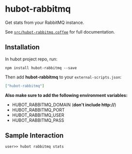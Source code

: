# hubot-rabbitmq

Get stats from your RabbitMQ instance.

See [`src/hubot-rabbitmq.coffee`](src/hubot-rabbitmq.coffee) for full documentation.

## Installation

In hubot project repo, run:

`npm install hubot-rabbitmq --save`

Then add **hubot-rabbitmq** to your `external-scripts.json`:

```json
["hubot-rabbitmq"]
```

**Also make sure to add the following environment variables:**

 * HUBOT_RABBITMQ_DOMAIN (**don't include http://**)
 * HUBOT_RABBITMQ_PORT
 * HUBOT_RABBITMQ_USER
 * HUBOT_RABBITMQ_PASS


## Sample Interaction

```
user>> hubot rabbitmq stats
```

